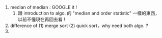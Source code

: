 1. median of median : GOOGLE it !
	1. 跟 introduction to algo. 的 "median and order statistic" 一樣的東西，以前不懂現在再回去看 !
2. difference of (1) merge sort (2) quick sort，why need both algo. ?
3. 